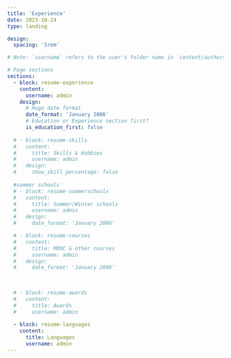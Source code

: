 ```yaml
---
title: 'Experience'
date: 2023-10-24
type: landing

design:
  spacing: '5rem'

# Note: `username` refers to the user's folder name in `content/authors/`

# Page sections
sections:
  - block: resume-experience
    content:
      username: admin
    design:
      # Hugo date format
      date_format: 'January 2006'
      # Education or Experience section first?
      is_education_first: false
  
  # - block: resume-skills
  #   content:
  #     title: Skills & Hobbies
  #     username: admin
  #   design:
  #     show_skill_percentage: false
  
  #summer schools
  # - block: resume-summerschools
  #   content:
  #     title: Summer/Winter schools
  #     username: admin
  #   design:
  #     date_format: 'January 2006' 

  # - block: resume-courses
  #   content:
  #     title: MOOC & other courses
  #     username: admin
  #   design:
  #     date_format: 'January 2006' 

  
  
  # - block: resume-awards
  #   content:
  #     title: Awards
  #     username: admin
  
  - block: resume-languages
    content:
      title: Languages
      username: admin
---
```

